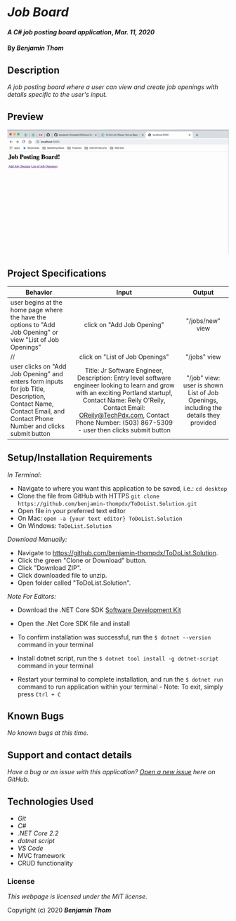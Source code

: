 # _Job Board_

#### _A C# job posting board application_, _Mar. 11, 2020_

#### By _**Benjamin Thom**_

## Description

_A job posting board where a user can view and create job openings with details specific to the user's input._

## Preview

![Landing Page Preview](img/JobBoardPreview.gif)

## Project Specifications

| Behavior | Input | Output |
|---|:---:|:---:|
|user begins at the home page where the have the options to "Add Job Opening" or view "List of Job Openings"|click on "Add Job Opening"|"/jobs/new" view|
|//|click on "List of Job Openings"|"/jobs" view|
|user clicks on "Add Job Opening" and enters form inputs for job Title, Description, Contact Name, Contact Email, and Contact Phone Number and clicks submit button|Title: Jr Software Engineer, Description: Entry level software engineer looking to learn and grow with an exciting Portland startup!, Contact Name: Reily O'Reily, Contact Email: OReily@TechPdx.com, Contact Phone Number: (503) 867-5309 - user then clicks submit button|"/job" view: user is shown List of Job Openings, including the details they provided|

## Setup/Installation Requirements

_In Terminal:_

* Navigate to where you want this application to be saved, i.e.:
```cd desktop```
* Clone the file from GitHub with HTTPS
```git clone https://github.com/benjamin-thompdx/ToDoList.Solution.git```
* Open file in your preferred text editor
* On Mac: ```open -a {your text editor} ToDoList.Solution```
* On Windows: ```ToDoList.Solution```

_Download Manually:_

* Navigate to https://github.com/benjamin-thompdx/ToDoList.Solution.
* Click the green "Clone or Download" button.
* Click "Download ZIP".
* Click downloaded file to unzip.
* Open folder called "ToDoList.Solution".

_Note For Editors:_ 
* Download the .NET Core SDK [Software Development Kit](https://dotnet.microsoft.com/download)
* Open the .Net Core SDK file and install
* To confirm installation was successful, run the ```$ dotnet --version``` command in your terminal

* Install dotnet script, run the ```$ dotnet tool install -g dotnet-script``` command in your terminal
* Restart your terminal to complete installation, and run the ```$ dotnet run``` command to run application within your terminal - Note: To exit, simply press ```Ctrl + C```

## Known Bugs

_No known bugs at this time._

## Support and contact details

_Have a bug or an issue with this application? [Open a new issue](https://github.com/benjamin-thompdx/ToDoList.Solution/issues) here on GitHub._

## Technologies Used
* _Git_
* _C#_
* _.NET Core 2.2_
* _dotnet script_
* _VS Code_
* MVC framework
* CRUD functionality

### License

*This webpage is licensed under the MIT license.*

Copyright (c) 2020 **_Benjamin Thom_**